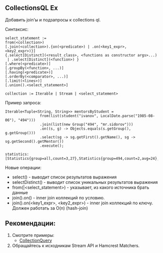 ## CollectionsQL Ex

Добавить join'ы и подзапросы к collections ql.

Синтаксис:
```
select_statement := 
from(<collection>)
[.join(<collection>).{on(<predicate>) | .on(<key1_expr>, <key2_expr>)}]
{.select[Distinct](<result_class>, <functions as constructor args>...) 
 | .select[Distinct](<function>) }
[.where(<predicate>)]
[.groupBy(<function>, ...)]
[.having(<predicate>)]
[.orderBy(<comparator>, ...)]
[.limit(<lines>)]
[.union().<select_statement>]

collection := Iterable | Stream | <select_statement> 
```

Пример запроса:
```
Iterable<Tuple<String, String>> mentorsByStudent =
                from(list(student("ivanov", LocalDate.parse("1985-08-06"), "494")))
                .join(list(new Group("494", "mr.sidorov")))
                .on((s, g) -> Objects.equals(s.getGroup(), g.getGroup()))
                .select(sg -> sg.getFirst().getName(), sg -> sg.getSecond().getMentor())
                .execute();
                        
statistics: [Statistics{group=all,count=3,27},Statistics{group=494,count=2,avg=24},Statistics{group=495,count=1,avg=29}]                        
```

Новые операции:
  * select(<expr>) - выводит список результатов выражения
  * selectDistinct(<expr>) - выводит список уникальных результатов выражения
  * from(<list>|<select_statement>) - указывает, из какого источника брать данные
  * join(<list>).on(<predicate>) - inner join коллекций по условию.
  * join(<list>).on(<key1_expr>, <key2_expr>) - inner join коллекций по ключу. Должен работать за O(n) (hash-join)
   
## Рекомендации:
1. Смотрите примеры: 
    * [CollectionQuery](/akormushin/src/main/java/ru/fizteh/fivt/students/akormushin/collectionquery/CollectionQuery.java)
2. Обращайтесь к исходникам Stream API и Hamcrest Matchers.



